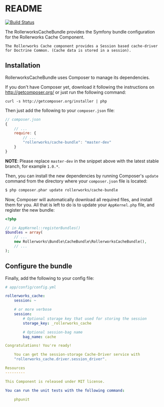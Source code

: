 ﻿README
======

[![Build Status](https://secure.travis-ci.org/rollerworks/RollerworksCacheBundle.png?branch=master)](http://travis-ci.org/rollerworks/RollerworksCache)

The RollerworksCacheBundle provides the Symfony bundle configuration for the Rollerworks Cache Component.

    The Rollerworks Cache component provides a Session based cache-driver
    for Doctrine Common. (Cache data is stored in a session).

Installation
------------

RollerworksCacheBundle uses Composer to manage its dependencies.

If you don't have Composer yet, download it following the instructions on
http://getcomposer.org/ or just run the following command:

    curl -s http://getcomposer.org/installer | php

Then just add the following to your
`composer.json` file:

```js
// composer.json
{
    // ...
    require: {
        // ...
        "rollerworks/cache-bundle": "master-dev"
    }
}
```

**NOTE**: Please replace `master-dev` in the snippet above with the latest stable
branch, for example ``1.0.*``.

Then, you can install the new dependencies by running Composer's ``update``
command from the directory where your ``composer.json`` file is located:

```bash
$ php composer.phar update rollerworks/cache-bundle
```

Now, Composer will automatically download all required files, and install them
for you. All that is left to do is to update your ``AppKernel.php`` file, and
register the new bundle:

```php
<?php

// in AppKernel::registerBundles()
$bundles = array(
    // ...
    new Rollerworks\Bundle\CacheBundle\RollerworksCacheBundle(),
    // ...
);
```

Configure the bundle
--------------------

Finally, add the following to your config file:

``` yaml
# app/config/config.yml

rollerworks_cache:
    session: ~

    # or more verbose
    session:
        # Optional storage key that used for storing the session
        storage_key: _rollerworks_cache

        # Optional session-bag name
        bag_name: cache

Congratulations! You're ready!

    You can get the session-storage Cache-Driver service with
    "rollerworks_cache.driver.session_driver".

Resources
---------

This Component is released under MIT license.

You can run the unit tests with the following command:

    phpunit
